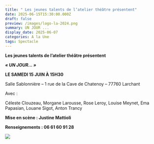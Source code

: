 ```yaml
---
title: " Les jeunes talents de l’atelier théâtre présentent"
date: 2025-06-15T15:30:00.000Z
draft: false
preview: /images/logo-la-2024.png
summary: UN JOUR ...
display_date: 2025-06-07
categories: A la Une
tags: Spectacle
---
```

**Les jeunes talents de l’atelier théâtre présentent**

***« UN JOUR... »***

**LE SAMEDI 15 JUIN À 15H30**

Salle Sablonnière – 1 rue de la Cave de Chatenoy – 77760 Larchant

Avec :

Céleste Clouzeau, Morgane Larousse, Rose Leroy, Louise Meynet, Ema Papasian, Louane Sigot, Anton Trancy

**Mise en scène : Justine Mattioli**

**Renseignements : 06 61 60 91 28**

![](/images/logo-la-2024.png)

[](/pdf/inscription_stage_theatre_2025.pdf)
